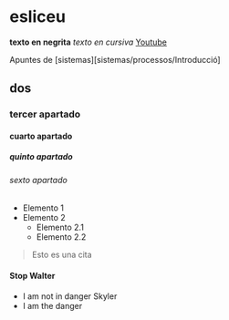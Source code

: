 # esliceu
**texto en negrita** *texto en cursiva*
[Youtube](https://www.youtube.com/)

Apuntes de [sistemas][sistemas/processos/Introducció]
## dos
### tercer apartado
#### cuarto apartado
##### quinto apartado
###### sexto apartado
- Elemento 1
- Elemento 2
  - Elemento 2.1
  - Elemento 2.2
> Esto es una cita
#### Stop Walter

- I am not in danger Skyler
- I am the danger